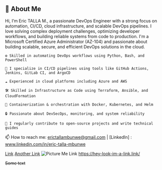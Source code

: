 ## 👋 About Me

Hi, I’m Eric TALLA M., a passionate DevOps Engineer with a strong focus on automation, CI/CD, cloud infrastructure, and scalable DevOps pipelines. I love solving complex deployment challenges, optimizing developer workflows, and building reliable systems from code to production. I'm a Microsoft Certified Azure Administrator (AZ-104) and passionate about building scalable, secure, and efficient DevOps solutions in the cloud.

    ⚙️ Skilled in automating DevOps workflows using Python, Bash, and PowerShell

    🔧 I specialize in CI/CD pipelines using tools like GitHub Actions, Jenkins, GitLab CI, and ArgoCD

    ☁️ Experienced in cloud platforms including Azure and AWS

    🛠️ Skilled in Infrastructure as Code using Terraform, Ansible, and CloudFormation

    🐳 Containerization & orchestration with Docker, Kubernetes, and Helm

    🔒 Passionate about DevSecOps, monitoring, and system reliability

    💬 I regularly contribute to open-source projects and write technical guides

📫 How to reach me: erictallambunwe@gmail.com | [LinkedIn] : www.linkedin.com/in/eric-talla-mbunwe

[Link][1] 
[Another Link][2]
![Picture Me Link][3]
<https://hey-look-im-a-link.link/>

~~Some text~~

[1]: <https://somelink.domain/> "This text right here is fantastic because when you scroll over the link now it says everything that I wrote in this paragraph."
[2]: <https://im-another-link.com/> "I'm another link after the first link"
[3]: <!--https://aws-amazon-com/?nc2=h_lg--> "Stack Overflow Won't let me post a picture."
<!--
📫 How to reach me: erictallambunwe@gmail.com | LinkedIn [LinkedIn] : www.linkedin.com/in/eric-talla-mbunwe


## Hi there 👋

I’m a DevOps Engineer who’s passion about automation, cloud infrastructure, and writing clean, 
reliable code that actually makes developers’ lives ✨ _easier_ ✨.

I work mainly with **Python** and **Microsoft Azure**, building scalable solutions, designing robust CI/CD pipelines, 
and making sure apps run smoothly from dev to production. 

I’m also pretty comfortable in the container world—**Docker, Kubernetes,** Infrastructure as Code (IaC) using **Terraform,** 
and configuration management with **Ansible**. I specialize in building scalable, secure, and automated cloud environments 
that support modern development workflows and business needs.

🔧 My expertise spans:

- Infrastructure as Code (Terraform, ARM templates)

- CI/CD using GitHub Actions, Azure DevOps, and Jenkins

- Azure services: App Services, AKS, Functions, Azure Monitor

- Containerization with Docker & orchestration via Kubernetes

- Writing clean, reusable Python code for automation and tooling

- Monitoring, logging, and improving system performance
    
This space is where I showcase some of the projects I’ve worked on, tools I’ve built. I thrive in collaborative environments and focus on building efficient, secure, and scalable systems. 

Let’s build cool stuff. 🚀
-->
<!--
**TallaMbunwe/TallaMbunwe** is a ✨ _special_ ✨ repository because its `README.md` (this file) appears on your GitHub profile.

Here are some ideas to get you started:

- 🔭 I’m currently working on ...
- 🌱 I’m currently learning ...
- 👯 I’m looking to collaborate on ...
- 🤔 I’m looking for help with ...
- 💬 Ask me about ...
- 📫 How to reach me: ...
- 😄 Pronouns: ...
- ⚡ Fun fact: ...
-->
